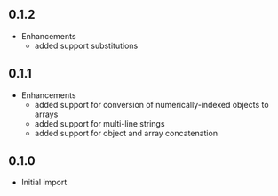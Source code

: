 ## 0.1.2

* Enhancements
    * added support substitutions
    
## 0.1.1

* Enhancements
    * added support for conversion of numerically-indexed objects to arrays
    * added support for multi-line strings
    * added support for object and array concatenation

## 0.1.0

* Initial import    
